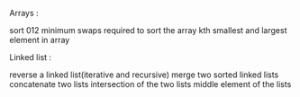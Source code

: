 Arrays :

sort 012 
minimum swaps required to sort the array 
kth smallest and largest element in array 


Linked list :

reverse a linked list(iterative and recursive)
merge two sorted linked lists 
concatenate two lists 
intersection of the two lists
middle element  of the lists 